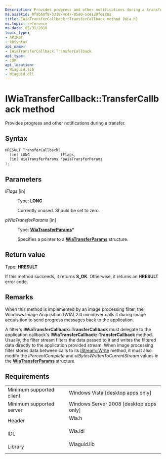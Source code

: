 ```yaml
---
Description: Provides progress and other notifications during a transfer.
ms.assetid: 0faba0f8-b318-4c47-85e0-5ce128fe1c82
title: IWiaTransferCallback::TransferCallback method (Wia.h)
ms.topic: reference
ms.date: 05/31/2018
topic_type: 
- APIRef
- kbSyntax
api_name: 
- IWiaTransferCallback.TransferCallback
api_type: 
- COM
api_location: 
- Wiaguid.lib
- Wiaguid.dll
---
```


# IWiaTransferCallback::TransferCallback method

Provides progress and other notifications during a transfer.

## Syntax


```C++
HRESULT TransferCallback(
  [in] LONG              lFlags,
  [in] WiaTransferParams *pWiaTransferParams
);
```



## Parameters

<dl> <dt>

*lFlags* \[in\]
</dt> <dd>

Type: **LONG**

Currently unused. Should be set to zero.

</dd> <dt>

*pWiaTransferParams* \[in\]
</dt> <dd>

Type: **[**WiaTransferParams**](-wia-wiatransferparams.md)\***

Specifies a pointer to a [**WiaTransferParams**](-wia-wiatransferparams.md) structure.

</dd> </dl>

## Return value

Type: **HRESULT**

If this method succeeds, it returns **S\_OK**. Otherwise, it returns an **HRESULT** error code.

## Remarks

When this method is implemented by an image processing filter, the Windows Image Acquisition (WIA) 2.0 minidriver calls it during image acquisition to send progress messages back to the application.

A filter's **IWiaTransferCallback::TransferCallback** must delegate to the application callback's **IWiaTransferCallback::TransferCallback** method. Usually, the filter stream filters the data passed to it and writes the filtered data directly to the application provided stream. When image processing filter stores data between calls to its [IStream::Write](https://msdn.microsoft.com/library/Aa380014(v=VS.85).aspx) method, it must also modify the *lPercentComplete* and *ulBytesWrittenToCurrentStream* values in the [**WiaTransferParams**](-wia-wiatransferparams.md) structure.

## Requirements



|                                     |                                                                                        |
|-------------------------------------|----------------------------------------------------------------------------------------|
| Minimum supported client<br/> | Windows Vista \[desktop apps only\]<br/>                                         |
| Minimum supported server<br/> | Windows Server 2008 \[desktop apps only\]<br/>                                   |
| Header<br/>                   | <dl> <dt>Wia.h</dt> </dl>       |
| IDL<br/>                      | <dl> <dt>Wia.idl</dt> </dl>     |
| Library<br/>                  | <dl> <dt>Wiaguid.lib</dt> </dl> |



 

 




